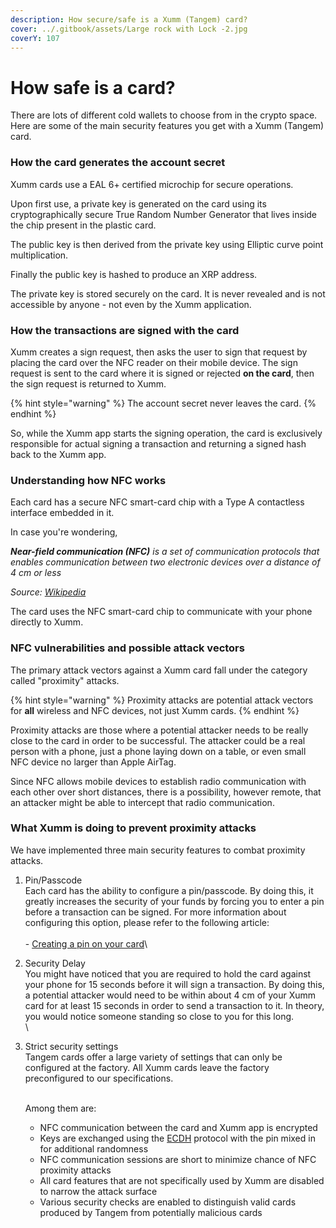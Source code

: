 ```yaml
---
description: How secure/safe is a Xumm (Tangem) card?
cover: ../.gitbook/assets/Large rock with Lock -2.jpg
coverY: 107
---
```


# How safe is a card?

There are lots of different cold wallets to choose from in the crypto space. Here are some of the main security features you get with a Xumm (Tangem) card.

### **How the card generates the account secret**

Xumm cards use a EAL 6+ certified microchip for secure operations.&#x20;

Upon first use, a private key is generated on the card using its cryptographically secure True Random Number Generator that lives inside the chip present in the plastic card.

The public key is then derived from the private key using Elliptic curve point multiplication.

Finally the public key is hashed to produce an XRP address.

The private key is stored securely on the card. It is never revealed and is not accessible by anyone - not even by the Xumm application.

### **How the transactions are signed with the card**

Xumm creates a sign request, then asks the user to sign that request by placing the card over the NFC reader on their mobile device. The sign request is sent to the card where it is signed or rejected **on the card**, then the sign request is returned to Xumm.&#x20;

{% hint style="warning" %}
The account secret never leaves the card.
{% endhint %}

So, while the Xumm app starts the signing operation, the card is exclusively responsible for actual signing a transaction and returning a signed hash back to the Xumm app.&#x20;

### **Understanding how NFC works**

Each card has a secure NFC smart-card chip with a Type A contactless interface embedded in it. &#x20;

In case you're wondering,

_**Near-field communication (NFC)** is a set of communication protocols that enables communication between two electronic devices over a distance of 4 cm or less_

_Source:_ [_Wikipedia_](https://en.wikipedia.org/wiki/Near-field\_communication)

The card uses the NFC smart-card chip to communicate with your phone directly to Xumm.

&#x20;

### **NFC vulnerabilities and possible attack vectors**

The primary attack vectors against a Xumm card fall under the category called "proximity" attacks.&#x20;

{% hint style="warning" %}
Proximity attacks are potential attack vectors for **all** wireless and NFC devices, not just Xumm cards.
{% endhint %}

Proximity attacks are those where a potential attacker needs to be really close to the card in order to be successful. The attacker could be a real person with a phone, just a phone laying down on a table, or even small NFC device no larger than Apple AirTag.

Since NFC allows mobile devices to establish radio communication with each other over short distances, there is a possibility, however remote, that an attacker might be able to intercept that radio communication.&#x20;

### **What Xumm is doing to prevent proximity attacks**

We have implemented three main security features to combat proximity attacks.

1. Pin/Passcode\
   Each card has the ability to configure a pin/passcode. By doing this, it greatly increases the security of your funds by forcing you to enter a pin before a transaction can be signed. For more information about configuring this option, please refer to the following article: \
   \
   \- [Creating a pin on your card](creating-a-pin-on-your-xumm-tangem-card.md)\

2. Security Delay\
   You might have noticed that you are required to hold the card against your phone for 15 seconds before it will sign a transaction. By doing this, a potential attacker would need to be within about 4 cm of your Xumm card for at least 15 seconds in order to send a transaction to it. In theory, you would notice someone standing so close to you for this long. \
   \

3.  Strict security settings\
    Tangem cards offer a large variety of settings that can only be configured at the factory. All Xumm cards leave the factory preconfigured to our specifications.&#x20;

    \
    Among them are:&#x20;

    * NFC communication between the card and Xumm app is encrypted
    * Keys are exchanged using the [ECDH](https://en.wikipedia.org/wiki/Elliptic-curve\_Diffie%E2%80%93Hellman) protocol with the pin mixed in for additional randomness
    * NFC communication sessions are short to minimize chance of NFC proximity attacks
    * All card features that are not specifically used by Xumm are disabled to narrow the attack surface
    * Various security checks are enabled to distinguish valid cards produced by Tangem from potentially malicious cards&#x20;

&#x20;
